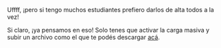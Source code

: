 Uffff, ¡pero si tengo muchos estudiantes prefiero darlos de alta todos a la vez!

Si claro, ¡ya pensamos en eso! Solo tenes que activar la carga masiva y subir un archivo como el que te podés descargar <a href="https://raw.githubusercontent.com/MumukiProject/mumuki-guia-text-primeros-pasos-en-el-aula/master/00006_3.%20Agregando%20estudiantes/estudiantes.csv" download>acá</a>.

<div class="mu-browser" style="padding:0"> 
</div>